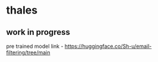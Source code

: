 # thales

## work in progress

pre trained model link - https://huggingface.co/Sh-u/email-filtering/tree/main
